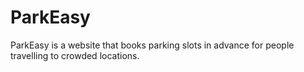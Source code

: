 # ParkEasy
ParkEasy is a website that books parking slots in advance for people travelling to crowded locations.
